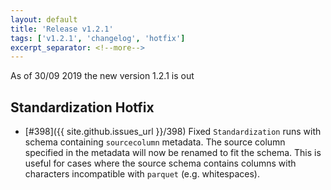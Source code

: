 ```yaml
---
layout: default
title: 'Release v1.2.1'
tags: ['v1.2.1', 'changelog', 'hotfix']
excerpt_separator: <!--more-->
---
```

As of 30/09 2019 the new version 1.2.1 is out
<!--more-->

## Standardization Hotfix
- [#398]({{ site.github.issues_url }}/398) Fixed `Standardization` runs with schema containing `sourcecolumn` metadata. 
The source column specified in the metadata will now be renamed to fit the schema. 
This is useful for cases where the source schema contains columns with characters incompatible with `parquet` (e.g. whitespaces).
